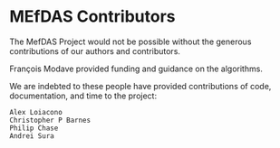 # MEfDAS Contributors

The MefDAS Project would not be possible without the generous contributions of
our authors and contributors.

François Modave provided funding and guidance on the algorithms.

We are indebted to these people have provided contributions of code, documentation, and time to the project:

    Alex Loiacono
    Christopher P Barnes
    Philip Chase
    Andrei Sura
